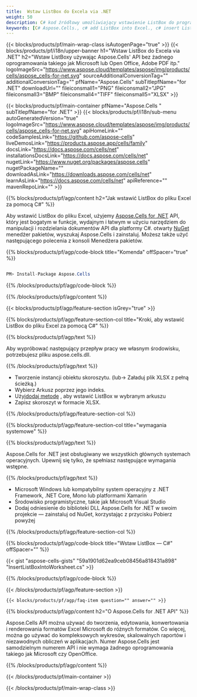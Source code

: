 ```yaml
---
title:  Wstaw ListBox do Excela via .NET
weight: 50
description: C# kod źródłowy umożliwiający wstawienie ListBox do programu Excel na platformach .NET Framework, .NET Core, Mono lub Xamarin.
keywords: [C# Aspose.Cells., c# add ListBox into Excel., c# insert ListBox into Excel., c# create ListBox in Excel]
---
```

{{< blocks/products/pf/main-wrap-class isAutogenPage="true" >}}
{{< blocks/products/pf/i18n/upper-banner h1="Wstaw ListBox do Excela via .NET" h2="Wstaw ListBoxy używając Aspose.Cells\' API bez żadnego oprogramowania takiego jak Microsoft lub Open Office, Adobe PDF itp." logoImageSrc="https://www.aspose.cloud/templates/aspose/img/products/cells/aspose_cells-for-net.svg" sourceAdditionalConversionTag="" additionalConversionTag="" pfName="Aspose.Cells" subTitlepfName="for .NET" downloadUrl="" fileiconsmall1="PNG" fileiconsmall2="JPG" fileiconsmall3="BMP" fileiconsmall4="TIFF" fileiconsmall5="XLSX" >}}

{{< blocks/products/pf/main-container pfName="Aspose.Cells " subTitlepfName="for .NET" >}}
{{< blocks/products/pf/i18n/sub-menu autoGeneratedVersion="true" logoImageSrc="https://www.aspose.cloud/templates/aspose/img/products/cells/aspose_cells-for-net.svg" apiHomeLink="" codeSamplesLink="https://github.com/aspose-cells" liveDemosLink="https://products.aspose.app/cells/family" docsLink="https://docs.aspose.com/cells/net" installationsDocsLink="https://docs.aspose.com/cells/net" nugetLink="https://www.nuget.org/packages/aspose.cells" nugetPackageName="" downloadAsLink="https://downloads.aspose.com/cells/net" learnAsLink="https://docs.aspose.com/cells/net" apiReference="" mavenRepoLink="" >}}

{{% blocks/products/pf/agp/content h2="Jak wstawić ListBox do pliku Excel za pomocą C#" %}}

 Aby wstawić ListBox do pliku Excel, użyjemy
 [Aspose.Cells for .NET](https://products.aspose.com/cells/net) 
 API, który jest bogatym w funkcje, wydajnym i łatwym w użyciu narzędziem do manipulacji i rozdzielania dokumentów API dla platformy C#. otwarty
 [NuGet](https://www.nuget.org/packages/aspose.cells) 
 menedżer pakietów, wyszukaj
 Aspose.Cells 
 i zainstaluj. Możesz także użyć następującego polecenia z konsoli Menedżera pakietów.

{{% blocks/products/pf/agp/code-block title="Komenda" offSpacer="true" %}}

```cs

PM> Install-Package Aspose.Cells

```

{{% /blocks/products/pf/agp/code-block %}}

{{% /blocks/products/pf/agp/content %}}

{{< blocks/products/pf/agp/feature-section isGrey="true" >}}

{{% blocks/products/pf/agp/feature-section-col title="Kroki, aby wstawić ListBox do pliku Excel za pomocą C#" %}}

{{% blocks/products/pf/agp/text %}}

Aby wypróbować następujący przepływ pracy we własnym środowisku, potrzebujesz pliku aspose.cells.dll.

{{% /blocks/products/pf/agp/text %}}

+ Tworzenie instancji obiektu skoroszytu. (lub-> Załaduj plik XLSX z pełną ścieżką.)
+ Wybierz Arkusz poprzez jego indeks.
 + Użyj[dodaj metodę](https://reference.aspose.com/cells/net/aspose.cells.drawing/shapecollection/methods/addlistbox) , aby wstawić ListBox w wybranym arkuszu
+ Zapisz skoroszyt w formacie XLSX.

{{% /blocks/products/pf/agp/feature-section-col %}}

{{% blocks/products/pf/agp/feature-section-col title="wymagania systemowe" %}}

{{% blocks/products/pf/agp/text %}}

 Aspose.Cells for .NET jest obsługiwany we wszystkich głównych systemach operacyjnych. Upewnij się tylko, że spełniasz następujące wymagania wstępne.

{{% /blocks/products/pf/agp/text %}}

-  Microsoft Windows lub kompatybilny system operacyjny z .NET Framework, .NET Core, Mono lub platformami Xamarin
-  Środowisko programistyczne, takie jak Microsoft Visual Studio
-  Dodaj odniesienie do biblioteki DLL Aspose.Cells for .NET w swoim projekcie — zainstaluj od NuGet, korzystając z przycisku Pobierz powyżej

{{% /blocks/products/pf/agp/feature-section-col %}}

{{% blocks/products/pf/agp/code-block title="Wstaw ListBox — C#" offSpacer="" %}}

{{< gist "aspose-cells-gists" "59a1901d62ea9ceb08456a818431a898" "InsertListBoxIntoWorksheet.cs" >}}

{{% /blocks/products/pf/agp/code-block %}}

{{< /blocks/products/pf/agp/feature-section >}}

    {{< blocks/products/pf/agp/faq-item question="" answer="" >}}
 

<!-- aboutfile Starts -->

{{% blocks/products/pf/agp/content h2="O Aspose.Cells for .NET API" %}}

Aspose.Cells API można używać do tworzenia, edytowania, konwertowania i renderowania formatów Excel Microsoft do różnych formatów. Co więcej, można go używać do kompleksowych wykresów, skalowalnych raportów i niezawodnych obliczeń w aplikacjach. Numer Aspose.Cells jest samodzielnym numerem API i nie wymaga żadnego oprogramowania takiego jak Microsoft czy OpenOffice.

{{% /blocks/products/pf/agp/content %}}



<!-- aboutfile Ends -->
<!--
{{< blocks/products/pf/agp/other-supported-section title="Other Supported Splitting Formats" subTitle="Using C#, One can also split large file into chunks of many other file formats including." >}}

{{< blocks/products/pf/agp/other-supported-section-item href="https://products.aspose.com/cells/net/splitter/ods/" name="ODS" description="OpenDocument Spreadsheet File" >}}
{{< blocks/products/pf/agp/other-supported-section-item href="https://products.aspose.com/cells/net/splitter/xls/" name="XLS" description="Excel Binary Format" >}}
{{< blocks/products/pf/agp/other-supported-section-item href="https://products.aspose.com/cells/net/splitter/xlsb/" name="XLSB" description="Binary Excel Workbook File" >}}
{{< blocks/products/pf/agp/other-supported-section-item href="https://products.aspose.com/cells/net/splitter/xlsm/" name="XLSM" description="Spreadsheet File" >}}

{{< /blocks/products/pf/agp/other-supported-section >}}

-->

{{< /blocks/products/pf/main-container >}}
    
{{< /blocks/products/pf/main-wrap-class >}}
